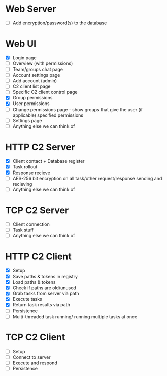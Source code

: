 # **Web Server**

- [ ] Add encryption/password(s) to the database

# **Web UI**

- [x] Login page
- [ ] Overview (with permissions)
- [ ] Team/groups chat page
- [ ] Account settings page
- [ ] Add account (admin)
- [ ] C2 client list page
- [ ] Specific C2 client control page
- [x] Group permissions
- [x] User permissions
- [ ] Change permissions page - show groups that give the user (if applicable) specified permissions
- [ ] Settings page
- [ ] Anything else we can think of

# **HTTP C2 Server**

- [x] Client contact + Database register
- [x] Task rollout
- [x] Response recieve
- [ ] AES-256 bit encryption on all task/other request/response sending and recieving
- [ ] Anything else we can think of

# **TCP C2 Server**

- [ ] Client connection
- [ ] Task stuff
- [ ] Anything else we can think of

# **HTTP C2 Client**

- [x] Setup
- [x] Save paths & tokens in registry
- [x] Load paths & tokens
- [x] Check if paths are old/unused
- [x] Grab tasks from server via path
- [x] Execute tasks
- [x] Return task results via path
- [ ] Persistence
- [ ] Multi-threaded task running/ running multiple tasks at once

# **TCP C2 Client**

- [ ] Setup
- [ ] Connect to server
- [ ] Execute and respond
- [ ] Persistence
